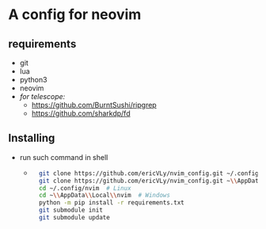 # A config for neovim

## requirements
- git
- lua
- python3
- neovim
- *for telescope:*
    - https://github.com/BurntSushi/ripgrep
    - https://github.com/sharkdp/fd

## Installing
- run such command in shell
    - ``` sh
        git clone https://github.com/ericVLy/nvim_config.git ~/.config/nvim  # Linux
        git clone https://github.com/ericVLy/nvim_config.git ~\\AppData\\Local\\nvim  # Windows
        cd ~/.config/nvim  # Linux
        cd ~\\AppData\\Local\\nvim  # Windows
        python -m pip install -r requirements.txt
        git submodule init
        git submodule update
        ```